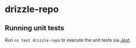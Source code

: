 # drizzle-repo

## Running unit tests

Run `nx test drizzle-repo` to execute the unit tests via [Jest](https://jestjs.io).
